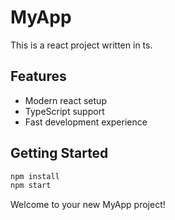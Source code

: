 # MyApp

This is a react project written in ts.

## Features

- Modern react setup
- TypeScript support
- Fast development experience

## Getting Started

```bash
npm install
npm start
```

Welcome to your new MyApp project!

